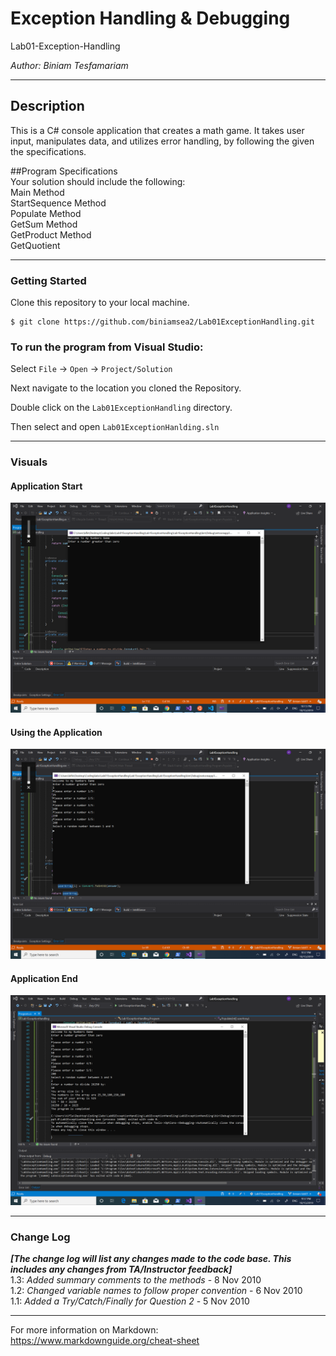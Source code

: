 # Exception Handling & Debugging

Lab01-Exception-Handling

*Author: Biniam Tesfamariam*

----

## Description
This is a C# console application that creates a math game. It takes user input, manipulates data, and utilizes error handling, by following the given the specifications.

##Program Specifications  
Your solution should include the following:  
Main Method  
StartSequence Method  
Populate Method  
GetSum Method  
GetProduct Method  
GetQuotient  

---

### Getting Started
Clone this repository to your local machine.

```
$ git clone https://github.com/biniamsea2/Lab01ExceptionHandling.git
```

### To run the program from Visual Studio:
Select ```File``` -> ```Open``` -> ```Project/Solution```

Next navigate to the location you cloned the Repository.

Double click on the ```Lab01ExceptionHandling``` directory.

Then select and open ```Lab01ExceptionHanlding.sln```

---

### Visuals

#### Application Start
![Image 1](https://github.com/biniamsea2/Lab01ExceptionHandling/blob/master/screenshots/Screenshot%20(23).png)
#### Using the Application
![Image 1](https://github.com/biniamsea2/Lab01ExceptionHandling/blob/master/screenshots/Screenshot%20(20).png)
#### Application End
![Image 1](https://github.com/biniamsea2/Lab01ExceptionHandling/blob/master/screenshots/Screenshot%20(19).png)

---

### Change Log
***[The change log will list any changes made to the code base. This includes any changes from TA/Instructor feedback]***  
1.3: *Added summary comments to the methods* - 8 Nov 2010  
1.2: *Changed variable names to follow proper convention* - 6 Nov 2010  
1.1: *Added a Try/Catch/Finally for Question 2* - 5 Nov 2010  


------------------------------
For more information on Markdown: https://www.markdownguide.org/cheat-sheet
